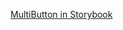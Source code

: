 <!--
SPDX-FileCopyrightText: 2021 Zextras <https://www.zextras.com>

SPDX-License-Identifier: AGPL-3.0-only
-->

[MultiButton in Storybook](storybook-static/index.html?path=/docs/components-inputs-multibutton--docs)